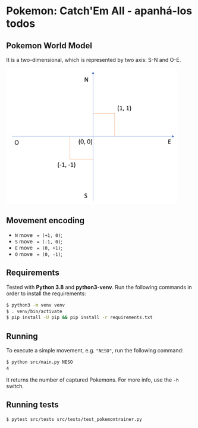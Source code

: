 # Pokemon: Catch'Em All - apanhá-los todos


## Pokemon World Model

It is a two-dimensional, which is represented by two axis: S-N and O-E.

![](static/axis.png)

## Movement encoding

* `N` move ` = (+1, 0)`;
* `S` move ` = (-1, 0)`;
* `E` move ` = (0, +1)`;
* `O` move ` = (0, -1)`;

## Requirements

Tested with **Python 3.8** and **python3-venv**. Run the following commands
in order to install the requirements:

```bash
$ python3 -m venv venv
$ . venv/bin/activate
$ pip install -U pip && pip install -r requirements.txt
```

## Running

To execute a simple movement, e.g. `"NESO"`, run the following command:

```bash
$ python src/main.py NESO
4
```
It returns the number of captured Pokemons. For more info, use the `-h` switch.

## Running tests

```bash
$ pytest src/tests src/tests/test_pokemontrainer.py
```
